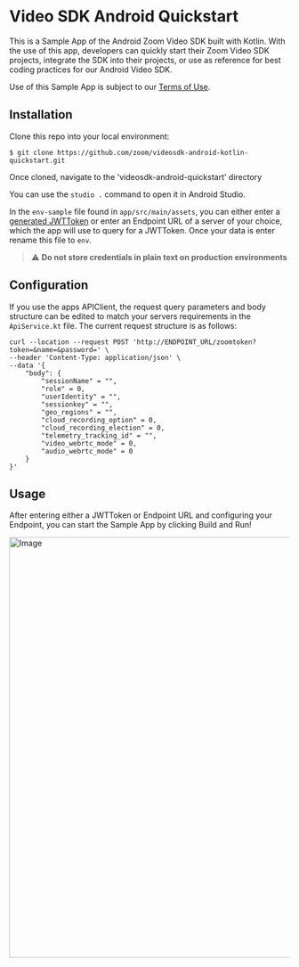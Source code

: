 # Video SDK Android Quickstart 

This is a Sample App of the Android Zoom Video SDK built with Kotlin. With the use of this app, developers can quickly start
their Zoom Video SDK projects, integrate the SDK into their projects, or use as reference for best coding practices for our Android Video SDK. 

Use of this Sample App is subject to our [Terms of Use](https://www.zoom.com/en/trust/terms/).

## Installation

Clone this repo into your local environment:
```
$ git clone https://github.com/zoom/videosdk-android-kotlin-quickstart.git
```

Once cloned, navigate to the 'videosdk-android-quickstart' directory

You can use the `studio .` command to open it in Android Studio.

In the `env-sample` file found in `app/src/main/assets`, you can either enter a [generated JWTToken](https://developers.zoom.us/docs/video-sdk/auth/) or enter an Endpoint URL of a server of your choice, which the app will use to query for a JWTToken. Once your data is enter rename this file to `env`. 

> :warning: **Do not store credentials in plain text on production environments**

## Configuration
If you use the apps APIClient, the request query parameters and body structure can be edited to match your servers requirements in the `ApiService.kt` file. The current request structure is as follows:
```
curl --location --request POST 'http://ENDPOINT_URL/zoomtoken?token=&name=&password=' \
--header 'Content-Type: application/json' \
--data '{                        
    "body": {                    
        "sessionName" = "",
        "role" = 0,
        "userIdentity" = "",
        "sessionkey" = "",
        "geo_regions" = "",
        "cloud_recording_option" = 0,
        "cloud_recording_election" = 0,
        "telemetry_tracking_id" = "",
        "video_webrtc_mode" = 0,
        "audio_webrtc_mode" = 0
    }
}'
```

## Usage
After entering either a JWTToken or Endpoint URL and configuring your Endpoint,  you can start the Sample App by clicking Build and Run! 

<img width="755" alt="Image" src="https://github.com/user-attachments/assets/d49a4c37-60d3-471a-b3e4-0b6a13947c41" />
